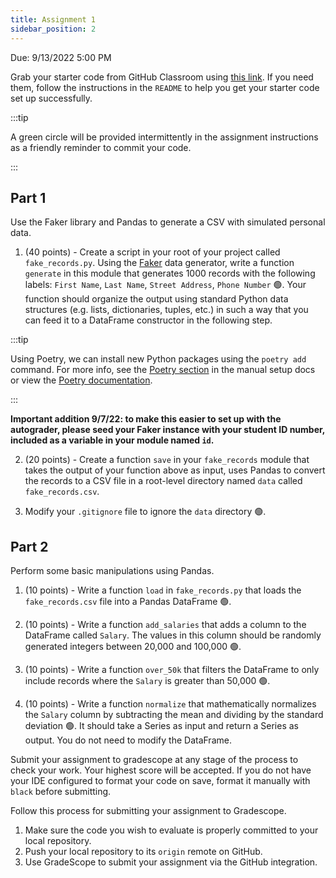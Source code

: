 ```yaml
---
title: Assignment 1
sidebar_position: 2
---
```


Due: 9/13/2022 5:00 PM

Grab your starter code from GitHub Classroom using [this link](https://classroom.github.com/a/XxyXydik). If you need them, follow the instructions in the `README` to help you get your starter code set up successfully.

:::tip

A green circle will be provided intermittently in the assignment instructions as a friendly reminder to commit your code.

:::

## Part 1

Use the Faker library and Pandas to generate a CSV with simulated personal data.

1. (40 points) - Create a script in your root of your project called `fake_records.py`. Using the [Faker](https://faker.readthedocs.io/en/master/index.html) data generator, write a function `generate` in this module that generates 1000 records with the following labels: `First Name`, `Last Name`, `Street Address`, `Phone Number` 🟢. Your function should organize the output using standard Python data structures (e.g. lists, dictionaries, tuples, etc.) in such a way that you can feed it to a DataFrame constructor in the following step.

 :::tip

 Using Poetry, we can install new Python packages using the `poetry add` command. For more info, see the [Poetry section](/resources/dev-env/manual#poetry) in the manual setup docs or view the [Poetry documentation](https://python-poetry.org/docs/basic-usage/).

 :::

  **Important addition 9/7/22: to make this easier to set up with the autograder, please seed your Faker instance with your student ID number, included as a variable in your module named `id`.**

2. (20 points) - Create a function `save` in your `fake_records` module that takes the output of your function above as input, uses Pandas to convert the records to a CSV file in a root-level directory named `data` called `fake_records.csv`.

3. Modify your `.gitignore` file to ignore the `data` directory 🟢.

## Part 2
Perform some basic manipulations using Pandas.

1. (10 points) - Write a function `load` in `fake_records.py` that loads the `fake_records.csv` file into a Pandas DataFrame 🟢.

2. (10 points) - Write a function `add_salaries` that adds a column to the DataFrame called `Salary`. The values in this column should be randomly generated integers between 20,000 and 100,000 🟢.

3. (10 points) - Write a function `over_50k` that filters the DataFrame to only include records where the `Salary` is greater than 50,000 🟢.

4. (10 points) - Write a function `normalize` that mathematically normalizes the `Salary` column by subtracting the mean and dividing by the standard deviation 🟢. It should take a Series as input and return a Series as output. You do not need to modify the DataFrame.

Submit your assignment to gradescope at any stage of the process to check your work. Your highest score will be accepted. If you do not have your IDE configured to format your code on save, format it manually with `black` before submitting.

Follow this process for submitting your assignment to Gradescope.

1. Make sure the code you wish to evaluate is properly committed to your local repository.
2. Push your local repository to its `origin` remote on GitHub.
3. Use GradeScope to submit your assignment via the GitHub integration.